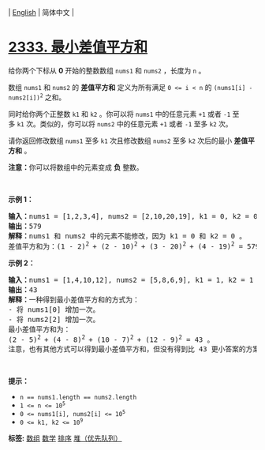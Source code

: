 | [English](README_EN.md) | 简体中文 |

# [2333. 最小差值平方和](https://leetcode.cn/problems/minimum-sum-of-squared-difference)
<p>给你两个下标从 <strong>0</strong>&nbsp;开始的整数数组&nbsp;<code>nums1</code> 和&nbsp;<code>nums2</code>&nbsp;，长度为&nbsp;<code>n</code>&nbsp;。</p>

<p>数组&nbsp;<code>nums1</code> 和&nbsp;<code>nums2</code>&nbsp;的 <strong>差值平方和</strong>&nbsp;定义为所有满足&nbsp;<code>0 &lt;= i &lt; n</code>&nbsp;的&nbsp;<code>(nums1[i] - nums2[i])<sup>2</sup></code>&nbsp;之和。</p>

<p>同时给你两个正整数&nbsp;<code>k1</code> 和&nbsp;<code>k2</code>&nbsp;。你可以将&nbsp;<code>nums1</code>&nbsp;中的任意元素&nbsp;<code>+1</code> 或者&nbsp;<code>-1</code>&nbsp;至多&nbsp;<code>k1</code>&nbsp;次。类似的，你可以将&nbsp;<code>nums2</code>&nbsp;中的任意元素&nbsp;<code>+1</code> 或者&nbsp;<code>-1</code>&nbsp;至多&nbsp;<code>k2</code>&nbsp;次。</p>

<p>请你返回修改数组<em>&nbsp;</em><code>nums1</code><em>&nbsp;</em>至多<em>&nbsp;</em><code>k1</code>&nbsp;次且修改数组<em>&nbsp;</em><code>nums2</code>&nbsp;至多 <code>k2</code><em>&nbsp;</em>次后的最小&nbsp;<strong>差值平方和</strong>&nbsp;。</p>

<p><strong>注意：</strong>你可以将数组中的元素变成&nbsp;<strong>负</strong>&nbsp;整数。</p>

<p>&nbsp;</p>

<p><strong>示例 1：</strong></p>

<pre><b>输入：</b>nums1 = [1,2,3,4], nums2 = [2,10,20,19], k1 = 0, k2 = 0
<b>输出：</b>579
<b>解释：</b>nums1 和 nums2 中的元素不能修改，因为 k1 = 0 和 k2 = 0 。
差值平方和为：(1 - 2)<sup>2 </sup>+ (2 - 10)<sup>2 </sup>+ (3 - 20)<sup>2 </sup>+ (4 - 19)<sup>2</sup>&nbsp;= 579 。
</pre>

<p><strong>示例 2：</strong></p>

<pre><b>输入：</b>nums1 = [1,4,10,12], nums2 = [5,8,6,9], k1 = 1, k2 = 1
<b>输出：</b>43
<b>解释：</b>一种得到最小差值平方和的方式为：
- 将 nums1[0] 增加一次。
- 将 nums2[2] 增加一次。
最小差值平方和为：
(2 - 5)<sup>2 </sup>+ (4 - 8)<sup>2 </sup>+ (10 - 7)<sup>2 </sup>+ (12 - 9)<sup>2</sup>&nbsp;= 43 。
注意，也有其他方式可以得到最小差值平方和，但没有得到比 43 更小答案的方案。</pre>

<p>&nbsp;</p>

<p><strong>提示：</strong></p>

<ul>
	<li><code>n == nums1.length == nums2.length</code></li>
	<li><code>1 &lt;= n &lt;= 10<sup>5</sup></code></li>
	<li><code>0 &lt;= nums1[i], nums2[i] &lt;= 10<sup>5</sup></code></li>
	<li><code>0 &lt;= k1, k2 &lt;= 10<sup>9</sup></code></li>
</ul>

**标签:**  [数组](https://leetcode.cn/tag/array) [数学](https://leetcode.cn/tag/math) [排序](https://leetcode.cn/tag/sorting) [堆（优先队列）](https://leetcode.cn/tag/heap-priority-queue) 